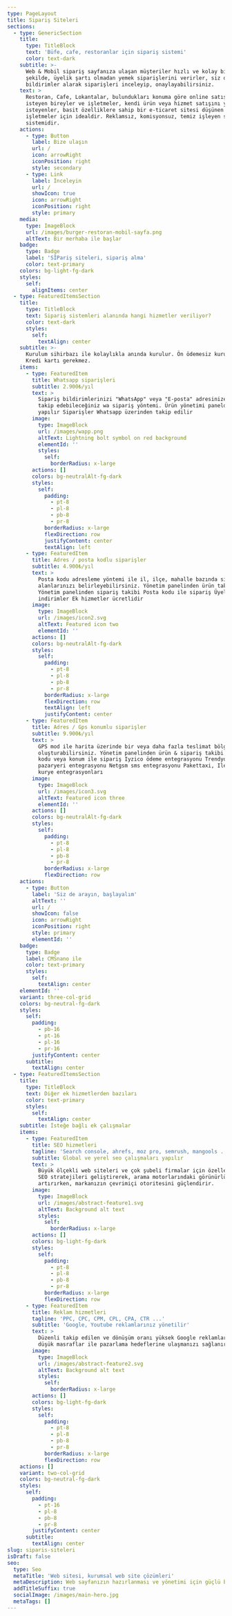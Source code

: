 ```yaml
---
type: PageLayout
title: Sipariş Siteleri
sections:
  - type: GenericSection
    title:
      type: TitleBlock
      text: 'Büfe, cafe, restoranlar için sipariş sistemi'
      color: text-dark
    subtitle: >-
      Web & Mobil sipariş sayfanıza ulaşan müşteriler hızlı ve kolay bir
      şekilde, üyelik şartı olmadan yemek siparişlerini verirler, siz de anında
      bildirimler alarak siparişleri inceleyip, onaylayabilirsiniz.
    text: >
      Restoran, Cafe, Lokantalar, bulundukları konuma göre online satış yapmak
      isteyen bireyler ve işletmeler, kendi ürün veya hizmet satışını yapmak
      isteyenler, basit özelliklere sahip bir e-ticaret sitesi düşünen
      işletmeler için idealdir. Reklamsız, komisyonsuz, temiz işleyen sipariş
      sistemidir.
    actions:
      - type: Button
        label: Bize ulaşın
        url: /
        icon: arrowRight
        iconPosition: right
        style: secondary
      - type: Link
        label: İnceleyin
        url: /
        showIcon: true
        icon: arrowRight
        iconPosition: right
        style: primary
    media:
      type: ImageBlock
      url: /images/burger-restoran-mobil-sayfa.png
      altText: Bir merhaba ile başlar
    badge:
      type: Badge
      label: 'SİPariş siteleri, sipariş alma'
      color: text-primary
    colors: bg-light-fg-dark
    styles:
      self:
        alignItems: center
  - type: FeaturedItemsSection
    title:
      type: TitleBlock
      text: Sipariş sistemleri alanında hangi hizmetler veriliyor?
      color: text-dark
      styles:
        self:
          textAlign: center
    subtitle: >-
      Kurulum sihirbazı ile kolaylıkla anında kurulur. Ön ödemesiz kurulum.
      Kredi kartı gerekmez.
    items:
      - type: FeaturedItem
        title: Whatsapp siparişleri
        subtitle: 2.900₺/yıl
        text: >
          Sipariş bildirimlerinizi "WhatsApp" veya "E-posta" adresinize alarak
          takip edebileceğiniz wa sipariş yöntemi. Ürün yönetimi panelden
          yapılır Siparişler Whatsapp üzerinden takip edilir
        image:
          type: ImageBlock
          url: /images/wapp.png
          altText: Lightning bolt symbol on red background
          elementId: ''
          styles:
            self:
              borderRadius: x-large
        actions: []
        colors: bg-neutralAlt-fg-dark
        styles:
          self:
            padding:
              - pt-8
              - pl-8
              - pb-8
              - pr-8
            borderRadius: x-large
            flexDirection: row
            justifyContent: center
            textAlign: left
      - type: FeaturedItem
        title: Adres / posta kodlu siparişler
        subtitle: 4.900₺/yıl
        text: >
          Posta kodu adresleme yöntemi ile il, ilçe, mahalle bazında sipariş
          alanlarınızı belirleyebilirsiniz. Yönetim panelinden ürün takibi
          Yönetim panelinden sipariş takibi Posta kodu ile sipariş Üyelere özel
          indirimler Ek hizmetler ücretlidir
        image:
          type: ImageBlock
          url: /images/icon2.svg
          altText: Featured icon two
          elementId: ''
        actions: []
        colors: bg-neutralAlt-fg-dark
        styles:
          self:
            padding:
              - pt-8
              - pl-8
              - pb-8
              - pr-8
            borderRadius: x-large
            flexDirection: row
            textAlign: left
            justifyContent: center
      - type: FeaturedItem
        title: Adres / Gps konumlu siparişler
        subtitle: 9.900₺/yıl
        text: >
          GPS mod ile harita üzerinde bir veya daha fazla teslimat bölgeleri
          oluşturabilirsiniz. Yönetim panelinden ürün & sipariş takibi Posta
          kodu veya konum ile sipariş Iyzico ödeme entegrasyonu Trendyol
          pazaryeri entegrasyonu Netgsm sms entegrasyonu Pakettaxi, Iletmen
          kurye entegrasyonları
        image:
          type: ImageBlock
          url: /images/icon3.svg
          altText: Featured icon three
          elementId: ''
        actions: []
        colors: bg-neutralAlt-fg-dark
        styles:
          self:
            padding:
              - pt-8
              - pl-8
              - pb-8
              - pr-8
            borderRadius: x-large
            flexDirection: row
    actions:
      - type: Button
        label: 'Siz de arayın, başlayalım'
        altText: ''
        url: /
        showIcon: false
        icon: arrowRight
        iconPosition: right
        style: primary
        elementId: ''
    badge:
      type: Badge
      label: CMSnano ile
      color: text-primary
      styles:
        self:
          textAlign: center
    elementId: ''
    variant: three-col-grid
    colors: bg-neutral-fg-dark
    styles:
      self:
        padding:
          - pb-16
          - pt-16
          - pl-16
          - pr-16
        justifyContent: center
      subtitle:
        textAlign: center
  - type: FeaturedItemsSection
    title:
      type: TitleBlock
      text: Diğer ek hizmetlerden bazıları
      color: text-primary
      styles:
        self:
          textAlign: center
    subtitle: İsteğe bağlı ek çalışmalar
    items:
      - type: FeaturedItem
        title: SEO hizmetleri
        tagline: 'Search console, ahrefs, moz pro, semrush, mangools ...'
        subtitle: Global ve yerel seo çalışmaları yapılır
        text: >
          Büyük ölçekli web siteleri ve çok şubeli firmalar için özelleştirilmiş
          SEO stratejileri geliştirerek, arama motorlarındaki görünürlüğünüzü
          artırırken, markanızın çevrimiçi otoritesini güçlendirir.
        image:
          type: ImageBlock
          url: /images/abstract-feature1.svg
          altText: Background alt text
          styles:
            self:
              borderRadius: x-large
        actions: []
        colors: bg-light-fg-dark
        styles:
          self:
            padding:
              - pt-8
              - pl-8
              - pb-8
              - pr-8
            borderRadius: x-large
            flexDirection: row
      - type: FeaturedItem
        title: Reklam hizmetleri
        tagline: 'PPC, CPC, CPM, CPL, CPA, CTR ...'
        subtitle: 'Google, Youtube reklamlarınız yönetilir'
        text: >
          Düzenli takip edilen ve dönüşüm oranı yüksek Google reklamlar ile
          düşük masraflar ile pazarlama hedeflerine ulaşmanızı sağlanır.
        image:
          type: ImageBlock
          url: /images/abstract-feature2.svg
          altText: Background alt text
          styles:
            self:
              borderRadius: x-large
        actions: []
        colors: bg-light-fg-dark
        styles:
          self:
            padding:
              - pt-8
              - pl-8
              - pb-8
              - pr-8
            borderRadius: x-large
            flexDirection: row
    actions: []
    variant: two-col-grid
    colors: bg-neutral-fg-dark
    styles:
      self:
        padding:
          - pt-16
          - pl-8
          - pb-8
          - pr-8
        justifyContent: center
      subtitle:
        textAlign: center
slug: siparis-siteleri
isDraft: false
seo:
  type: Seo
  metaTitle: 'Web sitesi, kurumsal web site çözümleri'
  metaDescription: Web sayfanızın hazırlanması ve yönetimi için güçlü bir çözüm ortağı
  addTitleSuffix: true
  socialImage: /images/main-hero.jpg
  metaTags: []
---
```

